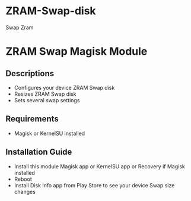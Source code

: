 # ZRAM-Swap-disk
Swap Zram
# ZRAM Swap Magisk Module

## Descriptions
- Configures your device ZRAM Swap disk
- Resizes ZRAM Swap disk 
- Sets several swap settings

## Requirements
- Magisk or KernelSU installed

## Installation Guide 
- Install this module  Magisk app or KernelSU app or Recovery if Magisk installed
- Reboot
- Install Disk Info app from Play Store to see your device Swap size changes







